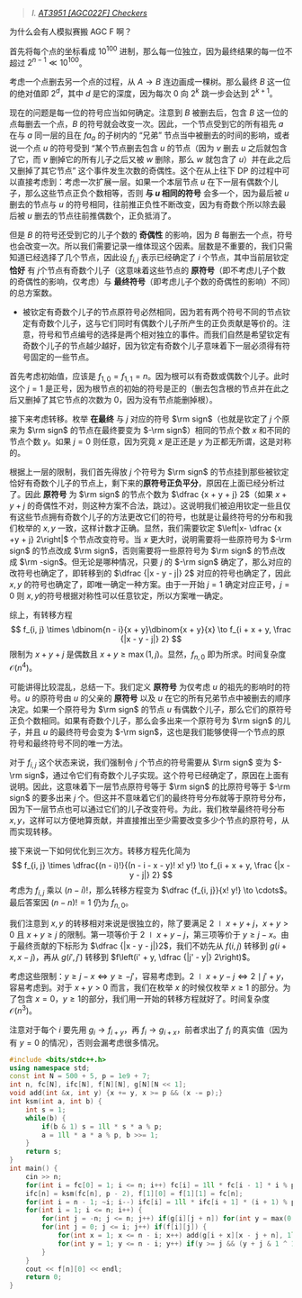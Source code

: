 > *I. [AT3951 [AGC022F] Checkers](https://www.luogu.com.cn/problem/AT3951)*

为什么会有人模拟赛搬 AGC F 啊？

首先将每个点的坐标看成 $10 ^ {100}$ 进制，那么每一位独立，因为最终结果的每一位不超过 $2 ^ {n - 1} \ll  10 ^ {100}$。

考虑一个点删去另一个点的过程，从 $A\to B$ 连边画成一棵树。那么最终 $B$ 这一位的绝对值即 $2 ^ d$，其中 $d$ 是它的深度，因为每次 $0$ 向 $2 ^ k$ 跳一步会达到 $2 ^ {k + 1}$。

现在的问题是每一位的符号应当如何确定。注意到 $B$ 被删去后，包含 $B$ 这一位的点每删去一个点，$B$ 的符号就会改变一次。因此，一个节点受到它的所有祖先 $a$ 在与 $a$ 同一层的且在 $fa_a$ 的子树内的 “兄弟” 节点当中被删去的时间的影响，或者说一个点 $u$ 的符号受到 “某个节点删去包含 $u$ 的节点（因为 $v$ 删去 $u$ 之后就包含了它，而 $v$ 删掉它的所有儿子之后又被 $w$ 删除，那么 $w$ 就包含了 $u$）并在此之后又删掉了其它节点” 这个事件发生次数的奇偶性。这个在从上往下 DP 的过程中可以直接考虑到：考虑一次扩展一层。如果一个本层节点 $u$ 在下一层有偶数个儿子，那么这些节点正负个数相等，否则 **与 $u$​ 相同的符号** 会多一个，因为最后被 $u$ 删去的节点与 $u$ 的符号相同，往前推正负性不断改变，因为有奇数个所以除去最后被 $u$ 删去的节点往前推偶数个，正负抵消了。

但是 $B$ 的符号还受到它的儿子个数的 **奇偶性** 的影响，因为 $B$ 每删去一个点，符号也会改变一次。所以我们需要记录一维体现这个因素。层数是不重要的，我们只需知道已经选择了几个节点，因此设 $f_{i, j}$ 表示已经确定了 $i$ 个节点，其中当前层钦定 **恰好** 有 $j$​​ 个节点有奇数个儿子（这意味着这些节点的 **原符号**（即不考虑儿子个数的奇偶性的影响，仅考虑）与 **最终符号**（即考虑儿子个数的奇偶性的影响）不同）的总方案数。

- 被钦定有奇数个儿子的节点原符号必然相同，因为若有两个符号不同的节点钦定有奇数个儿子，这与它们同时有偶数个儿子所产生的正负贡献是等价的。注意，符号和节点编号的选择是两个相对独立的事件。而我们自然是希望钦定有奇数个儿子的节点越少越好，因为钦定有奇数个儿子意味着下一层必须得有符号固定的一些节点。

首先考虑初始值，应该是 $f_{1, 0} = f_{1, 1} = n$。因为根可以有奇数或偶数个儿子。此时这个 $j = 1$ 是正号，因为根节点的初始的符号是正的（删去包含根的节点并在此之后又删掉了其它节点的次数为 $0$，因为没有节点能删掉根）。

接下来考虑转移。枚举 **在最终** 与 $j$ 对应的符号 $\rm sign$（也就是钦定了 $j$ 个原来为 $\rm sign$ 的节点在最终要变为 $-\rm sign$）相同的节点个数 $x$ 和不同的节点个数 $y$。如果 $j = 0$ 则任意，因为究竟 $x$ 是正还是 $y$ 为正都无所谓，这是对称的。

根据上一层的限制，我们首先得放 $j$ 个符号为 $\rm sign$ 的节点挂到那些被钦定恰好有奇数个儿子的节点上，剩下来的**原符号正负平分**，原因在上面已经分析过了。因此 **原符号** 为 $\rm sign$ 的节点个数为 $\dfrac {x + y + j} 2$（如果 $x + y + j$ 的奇偶性不对，则这种方案不合法，跳过）。这说明我们被迫用钦定一些且仅有这些节点拥有奇数个儿子的方法更改它们的符号，也就是让最终符号的分布和我们枚举的 $x, y$ 一致，这样计数才正确。显然，我们需要钦定 $\left|x- \dfrac {x +y + j} 2\right|$ 个节点改变符号。当 $x$ 更大时，说明需要将一些原符号为 $-\rm sign$ 的节点改成 $\rm sign$，否则需要将一些原符号为 $\rm sign$ 的节点改成 $\rm -sign$。但无论是哪种情况，只要 $j$ 的 $-\rm sign$ 确定了，那么对应的改符号也确定了，即转移到的 $\dfrac {|x - y - j|} 2$ 对应的符号也确定了，因此 $x, y$ 的符号也确定了，即唯一确定一种方案。由于一开始 $j = 1$ 确定对应正号，$j = 0$ 则 $x, y$​ 的符号根据对称性可以任意钦定，所以方案唯一确定。

综上，有转移方程
$$
f_{i, j} \times \dbinom{n - i}{x + y}\dbinom{x + y}{x} \to f_{i + x + y, \frac {|x - y - j|} 2}
$$
限制为 $x +y + j$ 是偶数且 $x + y \geq \max(1, j)$。显然，$f_{n, 0}$ 即为所求。时间复杂度 $\mathcal{O}(n ^ 4)$​​。

可能讲得比较混乱，总结一下。我们定义 **原符号** 为仅考虑 $u$ 的祖先的影响时的符号。$u$ 的原符号由 $u$ 的父亲的 **原符号** 以及 $u$ 在它的所有兄弟节点中被删去的顺序决定。如果一个原符号为 $\rm sign$ 的节点 $u$ 有偶数个儿子，那么它们的原符号正负个数相同。如果有奇数个儿子，那么会多出来一个原符号为 $\rm sign$ 的儿子，并且 $u$ 的最终符号会变为 $-\rm sign$，这也是我们能够使得一个节点的原符号和最终符号不同的唯一方法。

对于 $f_{i, j}$ 这个状态来说，我们强制令 $j$ 个节点的符号需要从 $\rm sign$ 变为 $-\rm sign$，通过令它们有奇数个儿子实现。这个符号已经确定了，原因在上面有说明。因此，这意味着下一层节点原符号等于 $\rm sign$ 的比原符号等于 $-\rm sign$ 的要多出来 $j$ 个。但这并不意味着它们的最终符号分布就等于原符号分布，因为下一层节点也可以通过它们的儿子改变符号。为此，我们枚举最终符号分布 $x, y$，这样可以方便地算贡献，并直接推出至少需要改变多少个节点的原符号，从而实现转移。

接下来说一下如何优化到三次方。转移方程先化简为
$$
f_{i, j} \times \dfrac{(n - i)!}{(n - i - x - y)! x! y!} \to f_{i + x + y, \frac {|x - y - j|} 2}
$$
考虑为 $f_{i, j}$ 乘以 $(n - i)!$，那么转移方程变为 $\dfrac {f_{i, j}}{x! y!} \to \cdots$。最后答案因 $(n - n)! = 1$ 仍为 $f_{n, 0}$。

我们注意到 $x, y$ 的转移相对来说是很独立的，除了要满足 $2\mid x + y + j$，$x + y > 0$ 且 $x + y\geq j$ 的限制。第一项等价于 $2\mid x + y - j$，第三项等价于 $y\geq j - x$。由于最终贡献的下标形为 $\dfrac {|x - y - j|}2$，我们不妨先从 $f(i, j)$ 转移到 $g(i + x, x - j)$，再从 $g(i', j')$ 转移到 $f\left(i' + y, \dfrac {|j' - y|} 2\right)$。

考虑这些限制：$y \geq j - x\iff y \geq -j'$，容易考虑到。$2\mid x + y - j\iff 2\mid j' + y$，容易考虑到。对于 $x + y > 0$ 而言，我们在枚举 $x$ 的时候仅枚举 $x \geq 1$ 的部分。为了包含 $x = 0$，$y\geq 1$​​ 的部分，我们用一开始的转移方程就好了。时间复杂度 $\mathcal{O}(n ^ 3)$。

注意对于每个 $i$ 要先用 $g_i \to f_{i + y}$，再 $f_i\to g_{i + x}$，前者求出了 $f_i$ 的真实值（因为有 $y = 0$ 的情况），否则会漏考虑很多情况。

```cpp
#include <bits/stdc++.h>
using namespace std;
const int N = 500 + 5, p = 1e9 + 7;
int n, fc[N], ifc[N], f[N][N], g[N][N << 1];
void add(int &x, int y) {x += y, x >= p && (x -= p);}
int ksm(int a, int b) {
	int s = 1;
	while(b) {
		if(b & 1) s = 1ll * s * a % p;
		a = 1ll * a * a % p, b >>= 1;
	}
	return s;
}
int main() {
	cin >> n;
	for(int i = fc[0] = 1; i <= n; i++) fc[i] = 1ll * fc[i - 1] * i % p;
	ifc[n] = ksm(fc[n], p - 2), f[1][0] = f[1][1] = fc[n];
	for(int i = n - 1; ~i; i--) ifc[i] = 1ll * ifc[i + 1] * (i + 1) % p;
	for(int i = 1; i <= n; i++) {
		for(int j = -n; j <= n; j++) if(g[i][j + n]) for(int y = max(0, -j); y <= n - i; y++) if(j - y & 1 ^ 1) add(f[i + y][abs(j - y) >> 1], 1ll * g[i][j + n] * ifc[y] % p);
		for(int j = 0; j <= i; j++) if(f[i][j]) {
			for(int x = 1; x <= n - i; x++) add(g[i + x][x - j + n], 1ll * f[i][j] * ifc[x] % p);
			for(int y = 1; y <= n - i; y++) if(y >= j && (y + j & 1 ^ 1)) add(f[i + y][y + j >> 1], 1ll * f[i][j] * ifc[y] % p);
		}
	}
	cout << f[n][0] << endl;
    return 0;
}
```

